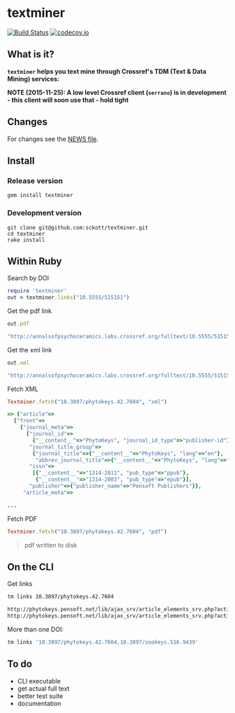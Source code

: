 textminer
=========

[![Build Status](https://api.travis-ci.org/sckott/textminer.png)](https://travis-ci.org/sckott/textminer)
[![codecov.io](http://codecov.io/github/sckott/textminer/coverage.svg?branch=master)](http://codecov.io/github/sckott/textminer?branch=master)

## What is it?

__`textminer` helps you text mine through Crossref's TDM (Text & Data Mining) services:__

__NOTE (2015-11-25): A low level Crossref client (`serrano`) is in development - this client will soon use that - hold tight__

## Changes

For changes see the [NEWS file](https://github.com/sckott/textminer/blob/master/NEWS.md).

## Install

### Release version

```
gem install textminer
```

### Development version

```
git clone git@github.com:sckott/textminer.git
cd textminer
rake install
```

## Within Ruby

Search by DOI

```ruby
require 'textminer'
out = textminer.links("10.5555/515151")
```

Get the pdf link

```ruby
out.pdf
```

```ruby
"http://annalsofpsychoceramics.labs.crossref.org/fulltext/10.5555/515151.pdf"
```

Get the xml link

```ruby
out.xml
```

```ruby
"http://annalsofpsychoceramics.labs.crossref.org/fulltext/10.5555/515151.xml"
```

Fetch XML

```ruby
Textminer.fetch("10.3897/phytokeys.42.7604", "xml")
```

```ruby
=> {"article"=>
  {"front"=>
    {"journal_meta"=>
      {"journal_id"=>
        {"__content__"=>"PhytoKeys", "journal_id_type"=>"publisher-id"},
       "journal_title_group"=>
        {"journal_title"=>{"__content__"=>"PhytoKeys", "lang"=>"en"},
         "abbrev_journal_title"=>{"__content__"=>"PhytoKeys", "lang"=>"en"}},
       "issn"=>
        [{"__content__"=>"1314-2011", "pub_type"=>"ppub"},
         {"__content__"=>"1314-2003", "pub_type"=>"epub"}],
       "publisher"=>{"publisher_name"=>"Pensoft Publishers"}},
     "article_meta"=>

...
```

Fetch PDF

```ruby
Textminer.fetch("10.3897/phytokeys.42.7604", "pdf")
```

> pdf written to disk

## On the CLI

Get links

```sh
tm links 10.3897/phytokeys.42.7604
```

```sh
http://phytokeys.pensoft.net/lib/ajax_srv/article_elements_srv.php?action=download_xml&item_id=4190
http://phytokeys.pensoft.net/lib/ajax_srv/article_elements_srv.php?action=download_pdf&item_id=4190
```

More than one DOI:

```sh
tm links '10.3897/phytokeys.42.7604,10.3897/zookeys.516.9439'
```

## To do

* CLI executable
* get actual full text
* better test suite
* documentation

